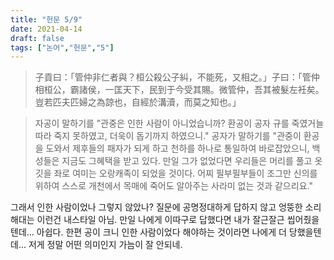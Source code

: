 ```yaml
---
title: "헌문 5/9"
date: 2021-04-14
draft: false
tags: ["논어","헌문","5"]
---
```


> 子貢曰：「管仲非仁者與？桓公殺公子糾，不能死，又相之。」子曰：「管仲相桓公，霸諸侯，一匡天下，民到于今受其賜。微管仲，吾其被髮左衽矣。豈若匹夫匹婦之為諒也，自經於溝瀆，而莫之知也。」

> 자공이 말하기를 "관중은 인한 사람이 아니었습니까? 환공이 공자 규를 죽였거늘 따라 죽지 못하였고, 더욱이 돕기까지 하였으니." 공자가 말하기를 "관중이 환공을 도와서 제후들의 패자가 되게 하고 천하를 하나로 통일하여 바로잡았으니, 백성들은 지금도 그혜택을 받고 있다. 만일 그가 없었다면 우리들은 머리를 풀고 옷깃을 좌로 여미는 오랑캐족이 되었을 것이다. 어찌 필부필부들이 조그만 신의를 위하여 스스로 개천에서 목매에 죽어도 알아주는 사라미 없는 것과 같으리요."

그래서 인한 사람이었나 그렇지 않았나? 질문에 공명정대하게 답하지 않고 엉뚱한 소리 해대는 이런건 내스타일 아님. 만일 나에게 이따구로 답했다면 내가 잘근잘근 씹어줬을텐데... 아쉽다. 한편 공이 크니 인한 사람이었다 해야하는 것이라면 나에게 더 당했을텐데... 저게 정말 어떤 의미인지 가늠이 잘 안되네.
